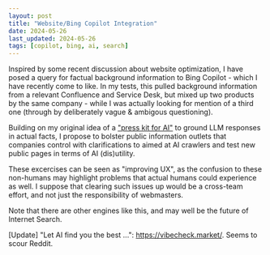 ```yaml
---
layout: post
title: "Website/Bing Copilot Integration"
date: 2024-05-26
last_updated: 2024-05-26
tags: [copilot, bing, ai, search]
---
```


Inspired by some recent discussion about website optimization, I have posed a query for factual background information to Bing Copilot - which I have recently come to like. In my tests, this pulled background information from a relevant Confluence and Service Desk, but mixed up two products by the same company - while I was actually looking for mention of a third one (through by deliberately vague & ambigous questioning). 

Building on my original idea of a ["press kit for AI"](https://ndurner.github.io/press-kit-for-ai) to ground LLM responses in actual facts, I propose to bolster public information outlets that companies control with clarifications to aimed at AI crawlers and
test new public pages in terms of AI (dis)utility.

These excercises can be seen as "improving UX", as the confusion to these non-humans may highlight problems that actual humans could experience as well. I suppose that clearing such issues up would be a cross-team effort, and not just the responsibility of webmasters.

Note that there are other engines like this, and may well be the future of Internet Search.

[Update]
"Let AI find you the best ...": https://vibecheck.market/. Seems to scour Reddit.